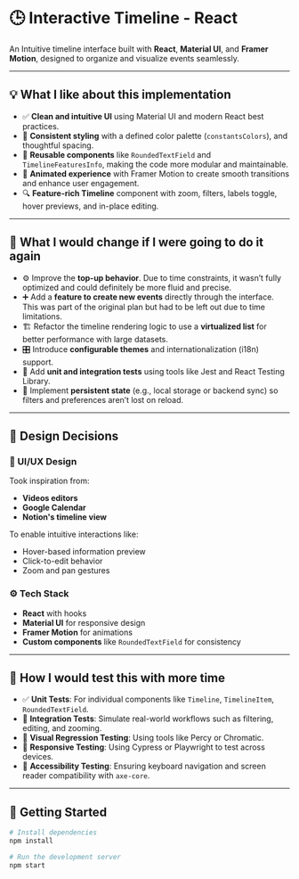 # 🕒 Interactive Timeline - React

An Intuitive timeline interface built with **React**, **Material UI**, and **Framer Motion**, designed to organize and visualize events seamlessly.

---

## 💡 What I like about this implementation

- ✅ **Clean and intuitive UI** using Material UI and modern React best practices.  
- 🎨 **Consistent styling** with a defined color palette (`constantsColors`), and thoughtful spacing.  
- 🧩 **Reusable components** like `RoundedTextField` and `TimelineFeaturesInfo`, making the code more modular and maintainable.  
- 🧠 **Animated experience** with Framer Motion to create smooth transitions and enhance user engagement.  
- 🔍 **Feature-rich Timeline** component with zoom, filters, labels toggle, hover previews, and in-place editing.  

---

## 🔁 What I would change if I were going to do it again

- ⚙️ Improve the **top-up behavior**. Due to time constraints, it wasn’t fully optimized and could definitely be more fluid and precise.  
- ➕ Add a **feature to create new events** directly through the interface. This was part of the original plan but had to be left out due to time limitations.
- 🏗️ Refactor the timeline rendering logic to use a **virtualized list** for better performance with large datasets.  
- 🎛️ Introduce **configurable themes** and internationalization (i18n) support.  
- 🧪 Add **unit and integration tests** using tools like Jest and React Testing Library.  
- 💾 Implement **persistent state** (e.g., local storage or backend sync) so filters and preferences aren’t lost on reload.  

---

## 🧭 Design Decisions

### 🎨 UI/UX Design

Took inspiration from:

- **Videos editors**
- **Google Calendar**  
- **Notion's timeline view**  

To enable intuitive interactions like:
- Hover-based information preview  
- Click-to-edit behavior  
- Zoom and pan gestures  

### ⚙️ Tech Stack

- **React** with hooks  
- **Material UI** for responsive design  
- **Framer Motion** for animations  
- **Custom components** like `RoundedTextField` for consistency  

---

## 🧪 How I would test this with more time

- ✅ **Unit Tests**: For individual components like `Timeline`, `TimelineItem`, `RoundedTextField`.  
- 🔄 **Integration Tests**: Simulate real-world workflows such as filtering, editing, and zooming.  
- 👀 **Visual Regression Testing**: Using tools like Percy or Chromatic.  
- 📱 **Responsive Testing**: Using Cypress or Playwright to test across devices.  
- 🧩 **Accessibility Testing**: Ensuring keyboard navigation and screen reader compatibility with `axe-core`.  

---

## 🚀 Getting Started

```bash
# Install dependencies
npm install

# Run the development server
npm start
